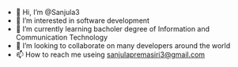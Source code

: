 - 👋 Hi, I’m @Sanjula3
- 👀 I’m interested in software development
- 🌱 I’m currently learning bacholer degree of Information and Communication Technology
- 💞️ I’m looking to collaborate on many developers around the world
- 📫 How to reach me useing sanjulapremasiri3@gmail.com

<!---
Sanjula3/Sanjula3 is a ✨ special ✨ repository because its `README.md` (this file) appears on your GitHub profile.
You can click the Preview link to take a look at your changes.
--->

